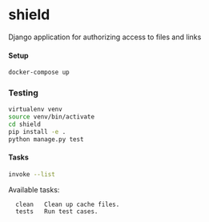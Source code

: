 # shield
Django application for authorizing access to files and links

#### Setup
```bash
docker-compose up
```

### Testing
```bash
virtualenv venv
source venv/bin/activate
cd shield
pip install -e .
python manage.py test
```

#### Tasks
```bash
invoke --list
```

Available tasks:
```
  clean   Clean up cache files.
  tests   Run test cases.
```
